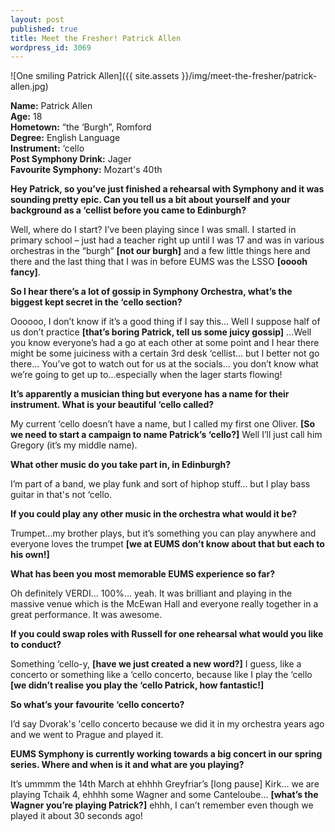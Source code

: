 ```yaml
---
layout: post
published: true
title: Meet the Fresher! Patrick Allen
wordpress_id: 3069
---
```


![One smiling Patrick Allen]({{ site.assets }}/img/meet-the-fresher/patrick-allen.jpg)

**Name:** Patrick Allen <br>
**Age:** 18 <br>
**Hometown:** &ldquo;the &lsquo;Burgh&rdquo;, Romford <br>
**Degree:** English Language<br>
**Instrument:** &lsquo;cello<br>
**Post Symphony Drink:** Jager<br>
**Favourite Symphony:** Mozart's 40th

**Hey Patrick, so you&rsquo;ve just finished a rehearsal with Symphony and it was sounding pretty epic. Can you tell us a bit about yourself and your background as a &lsquo;cellist before you came to Edinburgh?**

Well, where do I start? I&rsquo;ve been playing since I was small. I started in primary school &ndash; just had a teacher right up until I was 17 and was in various orchestras in the &ldquo;burgh&rdquo; **[not our burgh]** and a few little things here and there and the last thing that I was in before EUMS was the LSSO **[ooooh fancy]**.

**So I hear there&rsquo;s a lot of gossip in Symphony Orchestra, what&rsquo;s the biggest kept secret in the &lsquo;cello section?**

Oooooo, I don&rsquo;t know if it&rsquo;s a good thing if I say this... Well I suppose half of us don&rsquo;t practice **[that&rsquo;s boring Patrick, tell us some juicy gossip]** ...Well you know everyone&rsquo;s had a go at each other at some point and I hear there might be some juiciness with a certain 3rd desk &lsquo;cellist... but I better not go there... You&rsquo;ve got to watch out for us at the socials... you don&rsquo;t know what we&rsquo;re going to get up to...especially when the lager starts flowing!

**It&rsquo;s apparently a musician thing but everyone has a name for their instrument. What is your beautiful &lsquo;cello called?**

My current &lsquo;cello doesn&rsquo;t have a name, but I called my first one Oliver. **[So we need to start a campaign to name Patrick&rsquo;s &lsquo;cello?]** Well I&rsquo;ll just call him Gregory (it&rsquo;s my middle name).

**What other music do you take part in, in Edinburgh?**

I&rsquo;m part of a band, we play funk and sort of hiphop stuff... but I play bass guitar in  that's not &lsquo;cello.

**If you could play any other music in the orchestra what would it be?**

Trumpet...my brother plays, but it&rsquo;s something you can play anywhere and everyone loves the trumpet **[we at EUMS don&rsquo;t know about that but each to his own!]**

**What has been you most memorable EUMS experience so far?**

Oh definitely VERDI... 100%... yeah. It was brilliant and playing in the massive venue which is the McEwan Hall and everyone really together in a great performance. It was awesome.

**If you could swap roles with Russell for one rehearsal what would you like to conduct?**

Something &lsquo;cello-y, **[have we just created a new word?]** I guess, like a concerto or something like a &lsquo;cello concerto, because like I play the &lsquo;cello **[we didn&rsquo;t realise you play the &lsquo;cello Patrick, how fantastic!]**

**So what&rsquo;s your favourite &lsquo;cello concerto?**

I&rsquo;d say Dvorak's 'cello concerto because we did it in my orchestra years ago and we went to Prague and played it.

**EUMS Symphony is currently working towards a big concert in our spring series. Where and when is it and what are you playing?**

It&rsquo;s ummmm the 14th March at ehhhh Greyfriar&rsquo;s [long pause] Kirk... we are playing Tchaik 4, ehhhh some Wagner and some Canteloube... **[what&rsquo;s the Wagner you&rsquo;re playing Patrick?]** ehhh, I can&rsquo;t remember even though we played it about 30 seconds ago!
